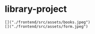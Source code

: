 # library-project
```
[]("./frontend/src/assets/books.jpeg")
[]("./frontend/src/assets/form.jpeg")



```